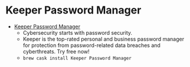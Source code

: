 # Keeper Password Manager
- [Keeper Password Manager](https://keepersecurity.com/)
  -  Cybersecurity starts with password security.
  - Keeper is the top-rated personal and business password manager for protection from password-related data breaches and cyberthreats. Try free now!
  - `brew cask install Keeper Password Manager`
